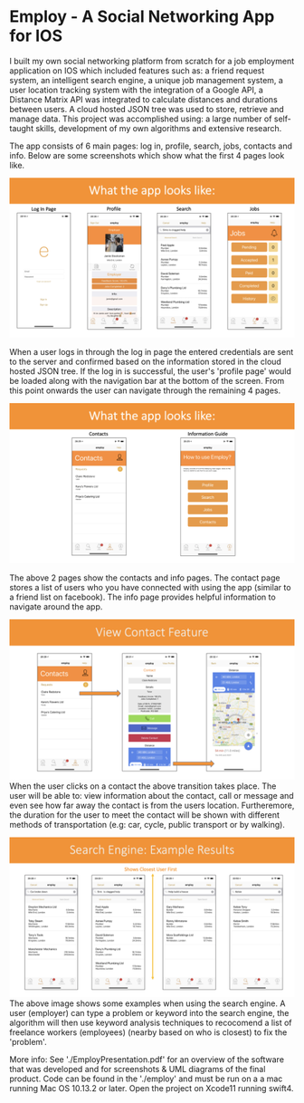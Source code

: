 # Employ - A Social Networking App for IOS 

I built my own social networking platform from scratch for a job employment application on IOS which included features such as: a friend request system, an intelligent search engine, a unique job management system, a user location tracking system with the integration of a Google API, a Distance Matrix API was integrated to calculate distances and durations between users. A cloud hosted JSON tree was used to store, retrieve and manage data. This project was accomplished using: a large number of self-taught skills, development of my own algorithms and extensive research.

The app consists of 6 main pages: log in, profile, search, jobs, contacts and info.
Below are some screenshots which show what the first 4 pages look like.

![alt text](https://github.com/HarrishanSK/SocialNetworkingAppForIOS/blob/master/images/image1.png)

When a user logs in through the log in page the entered credentials are sent to the server and confirmed based on the information stored in the cloud hosted JSON tree. If the log in is successful, the user's 'profile page' would be loaded along with the navigation bar at the bottom of the screen. From this point onwards the user can navigate through the remaining 4 pages.

![alt text](https://github.com/HarrishanSK/SocialNetworkingAppForIOS/blob/master/images/image2.png)

The above 2 pages show the contacts and info pages. The contact page stores a list of users who you have connected with using the app (similar to a friend list on facebook). The info page provides helpful information to navigate around the app.

![alt text](https://github.com/HarrishanSK/SocialNetworkingAppForIOS/blob/master/images/image4.png)
When the user clicks on a contact the above transition takes place. The user will be able to: view information about the contact, call or message and even see how far away the contact is from the users location. Furtheremore, the duration for the user to meet the contact will be shown with different methods of transportation (e.g: car, cycle, public transport or by walking).

![alt text](https://github.com/HarrishanSK/SocialNetworkingAppForIOS/blob/master/images/image3.png)
The above image shows some examples when using the search engine. A user (employer) can type a problem or keyword into the search engine, the algorithm will then use keyword analysis techniques to recocomend a list of freelance workers (employees) (nearby based on who is closest) to fix the 'problem'.


More info:
See './EmployPresentation.pdf' for an overview of the software that was developed and for screenshots & UML diagrams of the final product.
Code can be found in the './employ' and must be run on a a mac running Mac OS 10.13.2 or later.
Open the project on Xcode11 running swift4.
